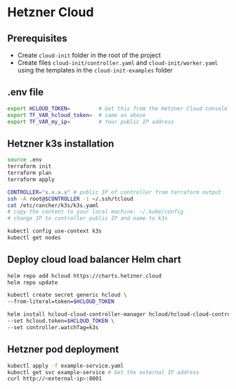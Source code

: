 # Hetzner Cloud

## Prerequisites

- Create `cloud-init` folder in the root of the project
- Create files `cloud-init/controller.yaml` and `cloud-init/worker.yaml` using the templates in the `cloud-init-examples` folder

## .env file

```bash
export HCLOUD_TOKEN=         # Get this from the Hetzner Cloud console
export TF_VAR_hcloud_token=  # same as above
export TF_VAR_my_ip=         # Your public IP address
```

## Hetzner k3s installation

```bash
source .env
terraform init
terraform plan
terraform apply

CONTROLLER="x.x.x.x" # public IP of controller from terraform output
ssh -A root@$CONTROLLER -i ~/.ssh/tcloud
cat /etc/rancher/k3s/k3s.yaml
# copy the content to your local machine: ~/.kube/config
# change IP to controller public IP and name to k3s

kubectl config use-context k3s
kubectl get nodes
```

## Deploy cloud load balancer Helm chart

```bash
helm repo add hcloud https://charts.hetzner.cloud
helm repo update

kubectl create secret generic hcloud \
--from-literal=token=$HCLOUD_TOKEN

helm install hcloud-cloud-controller-manager hcloud/hcloud-cloud-controller-manager \
--set hcloud.token=$HCLOUD_TOKEN \
--set controller.watchTag=k3s  
```

## Hetzner pod deployment

```bash
kubectl apply -f example-service.yaml
kubectl get svc example-service # Get the external IP address
curl http://<external-ip>:8001
```
